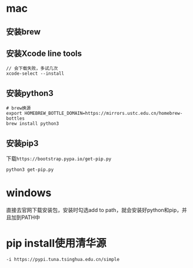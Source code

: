 # mac

## 安装brew
## 安装Xcode line tools

```
// 会下载失败，多试几次
xcode-select --install
```

## 安装python3

```
# brew换源
export HOMEBREW_BOTTLE_DOMAIN=https://mirrors.ustc.edu.cn/homebrew-bottles
brew install python3
```

## 安装pip3
下载`https://bootstrap.pypa.io/get-pip.py`

```
python3 get-pip.py
```

# windows
直接去官网下载安装包，安装时勾选add to path，就会安装好python和pip，并且加到PATH中

# pip install使用清华源
`-i https://pypi.tuna.tsinghua.edu.cn/simple`
                      